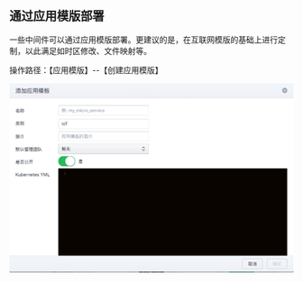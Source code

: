 ## 通过应用模版部署

一些中间件可以通过应用模版部署。更建议的是，在互联网模版的基础上进行定制，以此满足如时区修改、文件映射等。

操作路径：【应用模版】--【创建应用模版】

![scene-29](./images/sense-29.png)
